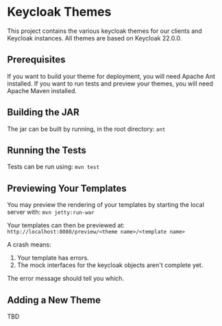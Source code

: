 # Keycloak Themes

This project contains the various keycloak themes for our clients and Keycloak instances.  All themes are based on Keycloak 22.0.0.

## Prerequisites

If you want to build your theme for deployment, you will need Apache Ant installed.  If you want to run tests and preview your themes, you will need Apache Maven installed.

## Building the JAR

The jar can be built by running, in the root directory:
`ant`

## Running the Tests

Tests can be run using:
`mvn test`

## Previewing Your Templates

You may preview the rendering of your templates by starting the local server with:
`mvn jetty:run-war`

Your templates can then be previewed at:
`http://localhost:8080/preview/<theme name>/<template name>`

A crash means:
1. Your template has errors.
2. The mock interfaces for the keycloak objects aren't complete yet.

The error message should tell you which.

## Adding a New Theme

TBD
